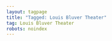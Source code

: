 ```yaml
---
layout: tagpage
title: "Tagged: Louis Bluver Theater"
tag: Louis Bluver Theater
robots: noindex
---
```

